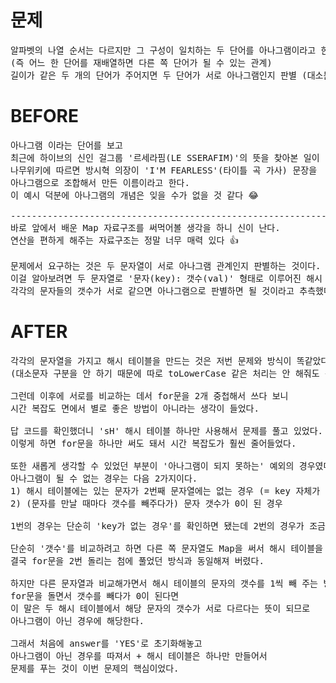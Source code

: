 # 문제

<pre>
알파벳의 나열 순서는 다르지만 그 구성이 일치하는 두 단어를 아나그램이라고 한다. 
(즉 어느 한 단어를 재배열하면 다른 쪽 단어가 될 수 있는 관계)
길이가 같은 두 개의 단어가 주어지면 두 단어가 서로 아나그램인지 판별 (대소문자 구분)
</pre>

# BEFORE

<pre>
아나그램 이라는 단어를 보고 
최근에 하이브의 신인 걸그룹 '르세라핌(LE SSERAFIM)'의 뜻을 찾아본 일이 떠올랐다. 
나무위키에 따르면 방시혁 의장이 'I'M FEARLESS'(타이틀 곡 가사) 문장을 
아나그램으로 조합해서 만든 이름이라고 한다. 
이 예시 덕분에 아나그램의 개념은 잊을 수가 없을 것 같다 😂

-----------------------------------------------------------------------------------------------
바로 앞에서 배운 Map 자료구조를 써먹어볼 생각을 하니 신이 난다.
연산을 편하게 해주는 자료구조는 정말 너무 매력 있다 👍

문제에서 요구하는 것은 두 문자열이 서로 아나그램 관계인지 판별하는 것이다.
이걸 알아보려면 두 문자열로 '문자(key): 갯수(val)' 형태로 이루어진 해시 테이블을 각각 만들고
각각의 문자들의 갯수가 서로 같으면 아나그램으로 판별하면 될 것이라고 추측했다.
</pre>

# AFTER

<pre>
각각의 문자열을 가지고 해시 테이블을 만드는 것은 저번 문제와 방식이 똑같았다. 
(대소문자 구분을 안 하기 때문에 따로 toLowerCase 같은 처리는 안 해줘도 됐다)

그런데 이후에 서로를 비교하는 데서 for문을 2개 중첩해서 쓰다 보니 
시간 복잡도 면에서 별로 좋은 방법이 아니라는 생각이 들었다.

답 코드를 확인했더니 'sH' 해시 테이블 하나만 사용해서 문제를 풀고 있었다.
이렇게 하면 for문을 하나만 써도 돼서 시간 복잡도가 훨씬 줄어들었다.

또한 새롭게 생각할 수 있었던 부분이 '아나그램이 되지 못하는' 예외의 경우였다.
아나그램이 될 수 없는 경우는 다음 2가지이다.
1) 해시 테이블에는 있는 문자가 2번째 문자열에는 없는 경우 (= key 자체가 없는 경우) 
2) (문자를 만날 때마다 갯수를 빼주다가) 문자 갯수가 0이 된 경우

1번의 경우는 단순히 'key가 없는 경우'를 확인하면 됐는데 2번의 경우가 조금 까다로웠다.

단순히 '갯수'를 비교하려고 하면 다른 쪽 문자열도 Map을 써서 해시 테이블을 만들어줘야 해서
결국 for문을 2번 돌리는 첨에 풀었던 방식과 동일해져 버렸다.

하지만 다른 문자열과 비교해가면서 해시 테이블의 문자의 갯수를 1씩 빼 주는 방식으로 비교한다면..?
for문을 돌면서 갯수를 빼다가 0이 된다면
이 말은 두 해시 테이블에서 해당 문자의 갯수가 서로 다르다는 뜻이 되므로 
아나그램이 아닌 경우에 해당한다. 

그래서 처음에 answer를 'YES'로 초기화해놓고
아나그램이 아닌 경우를 따져서 + 해시 테이블은 하나만 만들어서
문제를 푸는 것이 이번 문제의 핵심이었다.
</pre>

